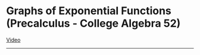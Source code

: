 # Graphs of Exponential Functions (Precalculus - College Algebra 52)

[Video](https://www.youtube.com/watch?v=2w14jBb0e9Q)

---
